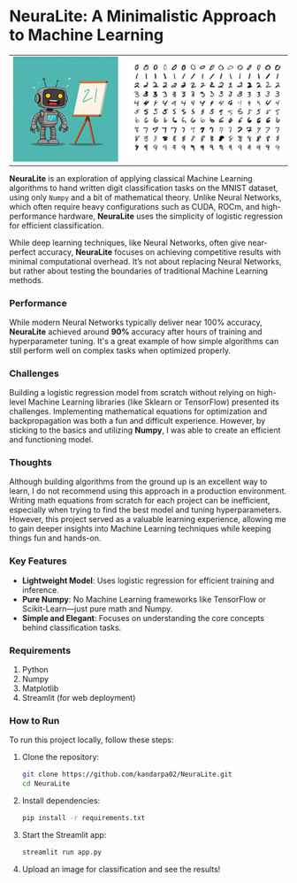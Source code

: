 # NeuraLite: A Minimalistic Approach to Machine Learning
<table>
  <tr>
    <td><img src="images/image1.jpeg" alt="Image 1" width="200"></td>
    <td><img src="images/image2.jpg" alt="Image 2" width="300"></td>
  </tr>
</table>


**NeuraLite** is an exploration of applying classical Machine Learning algorithms to hand written digit classification tasks on the MNIST dataset, using only `Numpy` and a bit of mathematical theory. Unlike Neural Networks, which often require heavy configurations such as CUDA, ROCm, and high-performance hardware, **NeuraLite** uses the simplicity of logistic regression for efficient classification. 

While deep learning techniques, like Neural Networks, often give near-perfect accuracy, **NeuraLite** focuses on achieving competitive results with minimal computational overhead. It’s not about replacing Neural Networks, but rather about testing the boundaries of traditional Machine Learning methods.

### Performance
While modern Neural Networks typically deliver near 100% accuracy, **NeuraLite** achieved around **90%** accuracy after hours of training and hyperparameter tuning. It's a great example of how simple algorithms can still perform well on complex tasks when optimized properly.

### Challenges
Building a logistic regression model from scratch without relying on high-level Machine Learning libraries (like Sklearn or TensorFlow) presented its challenges. Implementing mathematical equations for optimization and backpropagation was both a fun and difficult experience. However, by sticking to the basics and utilizing **Numpy**, I was able to create an efficient and functioning model.

### Thoughts
Although building algorithms from the ground up is an excellent way to learn, I do not recommend using this approach in a production environment. Writing math equations from scratch for each project can be inefficient, especially when trying to find the best model and tuning hyperparameters. However, this project served as a valuable learning experience, allowing me to gain deeper insights into Machine Learning techniques while keeping things fun and hands-on.

### Key Features
- **Lightweight Model**: Uses logistic regression for efficient training and inference.
- **Pure Numpy**: No Machine Learning frameworks like TensorFlow or Scikit-Learn—just pure math and Numpy.
- **Simple and Elegant**: Focuses on understanding the core concepts behind classification tasks.

### Requirements
1. Python
2. Numpy
3. Matplotlib
4. Streamlit (for web deployment)

### How to Run
To run this project locally, follow these steps:

1. Clone the repository:
    ```bash
    git clone https://github.com/kandarpa02/NeuraLite.git
    cd NeuraLite
    ```

2. Install dependencies:
    ```bash
    pip install -r requirements.txt
    ```

3. Start the Streamlit app:
    ```bash
    streamlit run app.py
    ```

4. Upload an image for classification and see the results!
